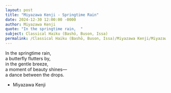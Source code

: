 ```yaml
---
layout: post
title: "Miyazawa Kenji - Springtime Rain"
date: 2024-12-30 12:00:00 -0000
author: Miyazawa Kenji
quote: "In the springtime rain,  "
subject: Classical Haiku (Bashō, Buson, Issa)
permalink: /Classical Haiku (Bashō, Buson, Issa)/Miyazawa Kenji/Miyazawa Kenji - Springtime Rain
---
```


In the springtime rain,  
a butterfly flutters by,  
in the gentle breeze,  
a moment of beauty shines—  
a dance between the drops.

- Miyazawa Kenji
